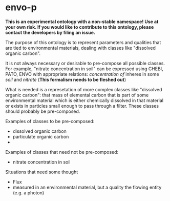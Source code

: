 # envo-p

**This is an experimental ontology with a non-stable namespace! Use at your own risk. If you would like to contribute to this ontology, please contact the developers by filing an issue.**

The purpose of this ontology is to represent parameters and qualities that are tied to environmental materials, dealing with classes like "dissolved organic carbon".

It is not always necessary or desirable to pre-compose all possible classes. For example, "nitrate concentration in soil" can be expressed using CHEBI, PATO, ENVO with appropriate relations: *concentration of* inheres in some *soil* and  *nitrate* (**This formalism needs to be fleshed out**)

What is needed is a represetation of more complex classes like "dissolved organic carbon": that mass of elemental carbon that is part of some environmental material which is either chemically dissolved in that material or exists in particles small enough to pass through a filter. These classes should probably be pre-composed.

Examples of classes to be pre-composed:
- dissolved organic carbon
- particulate organic carbon
- 

Examples of classes that need not be pre-composed:
- nitrate concentration in soil

Situations that need some thought
- Flux
 - measured in an environmental material, but a quality the flowing entity (e.g. a photon)


